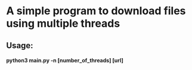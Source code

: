<h1>A simple program to download files using multiple threads</h1>

<h2>Usage:</h2>
<h4>    python3 main.py -n [number_of_threads] [url]</h4>
